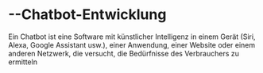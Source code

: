 # --Chatbot-Entwicklung
Ein Chatbot ist eine Software mit künstlicher Intelligenz in einem Gerät (Siri, Alexa, Google Assistant  usw.), einer Anwendung, einer Website oder einem anderen Netzwerk, die versucht, die Bedürfnisse  des Verbrauchers zu ermitteln
